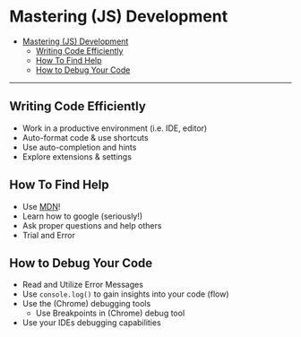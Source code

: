 # Mastering (JS) Development

- [Mastering (JS) Development](#mastering-js-development)
  - [Writing Code Efficiently](#writing-code-efficiently)
  - [How To Find Help](#how-to-find-help)
  - [How to Debug Your Code](#how-to-debug-your-code)

---

## Writing Code Efficiently

- Work in a productive environment (i.e. IDE, editor)
- Auto-format code & use shortcuts
- Use auto-completion and hints
- Explore extensions & settings

## How To Find Help

- Use [MDN](https://developer.mozilla.org/en-US/docs/Web/JavaScript)!
- Learn how to google (seriously!)
- Ask proper questions and help others
- Trial and Error

## How to Debug Your Code

- Read and Utilize Error Messages
- Use ```console.log()``` to gain insights into your code (flow)
- Use the (Chrome) debugging tools
  - Use Breakpoints in (Chrome) debug tool
- Use your IDEs debugging capabilities

